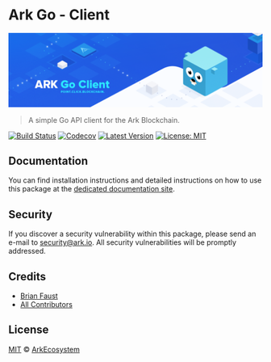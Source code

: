 # Ark Go - Client

<p align="center">
	<img src="https://github.com/ArkEcosystem/go-client/blob/master/banner.png" />
</p>

> A simple Go API client for the Ark Blockchain.

[![Build Status](https://img.shields.io/travis/ArkEcosystem/go-client/master.svg)](https://travis-ci.org/ArkEcosystem/go-client)
[![Codecov](https://img.shields.io/codecov/c/github/arkecosystem/go-client.svg)](https://codecov.io/gh/arkecosystem/go-client)
[![Latest Version](https://img.shields.io/github/release/ArkEcosystem/go-client.svg)](https://github.com/ArkEcosystem/go-client/releases)
[![License: MIT](https://img.shields.io/badge/License-MIT-yellow.svg)](https://opensource.org/licenses/MIT)

## Documentation

You can find installation instructions and detailed instructions on how to use this package at the [dedicated documentation site](https://docs.ark.io/developers/sdk/clients/go.html).

## Security

If you discover a security vulnerability within this package, please send an e-mail to security@ark.io. All security vulnerabilities will be promptly addressed.

## Credits

- [Brian Faust](https://github.com/faustbrian)
- [All Contributors](../../../../contributors)

## License

[MIT](LICENSE) © [ArkEcosystem](https://ark.io)
